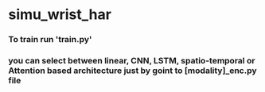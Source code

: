 # simu_wrist_har

### To train run 'train.py'

### you can select between linear, CNN, LSTM, spatio-temporal or Attention based architecture just by goint to [modality]_enc.py file



 
